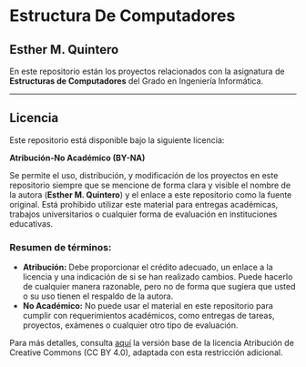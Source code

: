 # Estructura De Computadores
## Esther M. Quintero

En este repositorio están los proyectos relacionados con la asignatura de **Estructuras de Computadores** del Grado en Ingeniería Informática.

---

## Licencia

Este repositorio está disponible bajo la siguiente licencia:

**Atribución-No Académico (BY-NA)**

Se permite el uso, distribución, y modificación de los proyectos en este repositorio siempre que se mencione de forma clara y visible el nombre de la autora (**Esther M. Quintero**) y el enlace a este repositorio como la fuente original. Está prohibido utilizar este material para entregas académicas, trabajos universitarios o cualquier forma de evaluación en instituciones educativas.

### Resumen de términos:
- **Atribución:** Debe proporcionar el crédito adecuado, un enlace a la licencia y una indicación de si se han realizado cambios. Puede hacerlo de cualquier manera razonable, pero no de forma que sugiera que usted o su uso tienen el respaldo de la autora.
- **No Académico:** No puede usar el material en este repositorio para cumplir con requerimientos académicos, como entregas de tareas, proyectos, exámenes o cualquier otro tipo de evaluación.

Para más detalles, consulta [aquí](https://creativecommons.org/licenses/by/4.0/) la versión base de la licencia Atribución de Creative Commons (CC BY 4.0), adaptada con esta restricción adicional.
